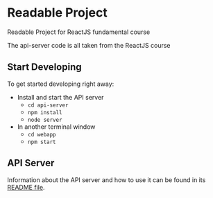 # Readable Project 

Readable Project for ReactJS fundamental course

The api-server code is all taken from the ReactJS course

## Start Developing

To get started developing right away:

* Install and start the API server
    - `cd api-server`
    - `npm install`
    - `node server`
* In another terminal window
    - `cd webapp`
    - `npm start`

## API Server

Information about the API server and how to use it can be found in its [README file](api-server/README.md).
